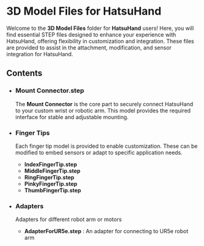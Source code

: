 # 3D Model Files for HatsuHand

Welcome to the **3D Model Files** folder for **HatsuHand** users! Here, you will find essential STEP files designed to enhance your experience with HatsuHand, offering flexibility in customization and integration. These files are provided to assist in the attachment, modification, and sensor integration for HatsuHand.

## Contents

- ### **Mount Connector.step**
  The **Mount Connector** is the core part to securely connect HatsuHand to your custom wrist or robotic arm. This model provides the required interface for stable and adjustable mounting.

- ### **Finger Tips**
  Each finger tip model is provided to enable customization. These can be modified to embed sensors or adapt to specific application needs.

  - **IndexFingerTip.step**
  - **MiddleFingerTip.step**
  - **RingFingerTip.step**
  - **PinkyFingerTip.step**
  - **ThumbFingerTip.step**

- ### **Adapters**
  Adapters for different robot arm or motors

  - **AdapterForUR5e.step** : An adapter for connecting to UR5e robot arm
  
